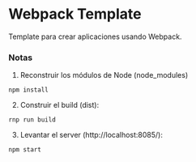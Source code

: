 # Webpack Template

Template para crear aplicaciones usando Webpack.

### Notas

1. Reconstruir los módulos de Node (node_modules)
```
npm install
```

2. Construir el build (dist):
```
rnp run build
```

3. Levantar el server (http://localhost:8085/):
```
npm start
```